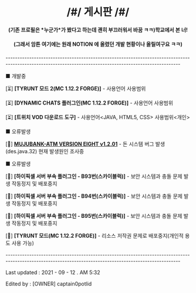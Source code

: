 <h1 align="center">/#/ 게시판 /#/</h1>

<h4 align="center">(기존 프로필은 *누군가*가 봤다고 하는데 괜히 부끄러워서 바꿈 ㅋㅋ)학교에서 본 너!</h4>

<h4 align="center">(그래서 암튼 여기에는 원래 NOTION 에 올렸던 개발 현황이나 올릴여구요 ㅋㅋ)</h4>

<h8 align="center">--------------------------------------------------------------------------------------------------------------------------------------------------------</h8>


 ■ 개발중

[⏳] **[TYRUNT 모드 2(MC 1.12.2 FORGE)]** - 사용언어<JAVA> 사용범위<ALL>
  
[⏳] **[DYNAMIC CHATS 플러그인(MC 1.12.2 FORGE)]** - 사용언어<JAVA> 사용범위<ALL>
  
[⏳] **[트위치 VOD 다운로드 도구]** - 사용언어<JAVA, HTML5, CSS> 사용범위<개인>

 ■ 오류발생
  
[🚧] **[MUJUBANK-ATM VERSION EIGHT v1.2.01](https://github.com/captain0potlid/mujubank8atm)** - 돈 시스템 버그 발생(des.java.32) 현재 발생원인 조사중
  
 ■ 오류발생
  
[🛑] **[하이픽셀 서버 부속 플러그인 - B93번(스카이블럭)]** - 보안 시스템과 충돌 문제 발생 작동정지 및 배포중지
  
[🛑] **[하이픽셀 서버 부속 플러그인 - B94번(스카이블럭)]** - 보안 시스템과 충돌 문제 발생 작동정지 및 배포중지
  
[🛑] **[하이픽셀 서버 부속 플러그인 - B95번(스카이블럭)]** - 보안 시스템과 충돌 문제 발생 작동정지 및 배포중지
  
[🛑] **[TYRUNT 모드(MC 1.12.2 FORGE)]** - 리소스 저작권 문제로 배포중지(개인적 용도 사용 가능)

 <h8 align="center">--------------------------------------------------------------------------------------------------------------------------------------------------------</h8>
 
 
<h8 align="left">Last updated : 2021 - 09 - 12 . AM 5:32</h8>

<h8 align="left">Edited by : [OWNER] captain0potlid</h8>
